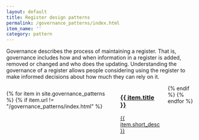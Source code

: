 ```yaml
---
layout: default
title: Register design patterns
permalink: /governance_patterns/index.html
item_name: ''
category: pattern
---
```



Governance describes the process of maintaining a register. That is,
governance includes how and when information in a register is added, removed
or changed and who does the updating. Understanding the governance of a
register allows people considering using the register to make informed
decisions about how much they can rely on it.

<div class="container">
<div class="columns">

{% for item in site.governance_patterns %}
{% if item.url != "/governance_patterns/index.html" %}
<div class="col-4 col-mx-auto col-mr-auto card-collection">
<a href="{{ site.baseurl }}{{ item.url }}">
<div class="card odi-{% cycle "purple", "orange", "pink", "light-blue", "red" %}">
<h3 class="card-header">
{{ item.title }}
</h3>
<div class="card-body">
<p>{{ item.short_desc }}</p>
</div>
</div>
</a>
</div>
{% endif %}
{% endfor %}

</div>
</div>
